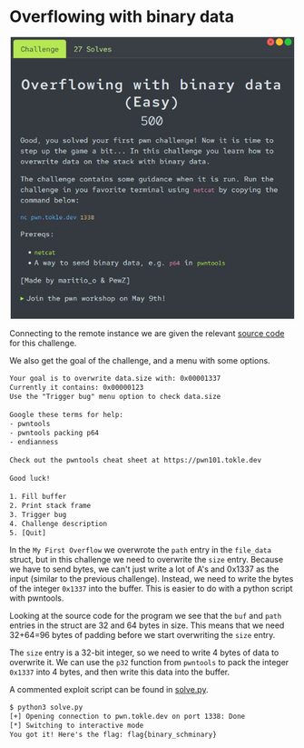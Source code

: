 # Overflowing with binary data

<p align="center">
<img src="./utils/overflowing_with_binary_data.png" alt="Challenge" width="500"/>
</p>

Connecting to the remote instance we are given the relevant [source code](./utils/program.c) for this challenge.

We also get the goal of the challenge, and a menu with some options.
```
Your goal is to overwrite data.size with: 0x00001337
Currently it contains: 0x00000123
Use the "Trigger bug" menu option to check data.size

Google these terms for help:
- pwntools
- pwntools packing p64
- endianness

Check out the pwntools cheat sheet at https://pwn101.tokle.dev

Good luck!

1. Fill buffer
2. Print stack frame
3. Trigger bug
4. Challenge description
5. [Quit]
```

In the `My First Overflow` we overwrote the `path` entry in the `file_data` struct, but in this challenge we need to overwrite the `size` entry. Because we have to send bytes, we can't just write a lot of A's and 0x1337 as the input (similar to the previous challenge). Instead, we need to write the bytes of the integer `0x1337` into the buffer. This is easier to do with a python script with pwntools.

Looking at the source code for the program we see that the `buf` and `path` entries in the struct are 32 and 64 bytes in size. This means that we need 32+64=96 bytes of padding before we start overwriting the `size` entry.

The `size` entry is a 32-bit integer, so we need to write 4 bytes of data to overwrite it. We can use the `p32` function from `pwntools` to pack the integer `0x1337` into 4 bytes, and then write this data into the buffer.

A commented exploit script can be found in [solve.py](./solve.py).

```console
$ python3 solve.py
[+] Opening connection to pwn.tokle.dev on port 1338: Done
[*] Switching to interactive mode
You got it! Here's the flag: flag{binary_schminary}
```